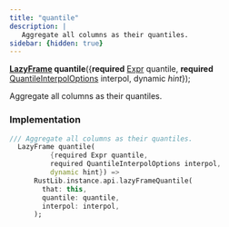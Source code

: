 ```yaml
---
title: "quantile"
description: |
   Aggregate all columns as their quantiles.
sidebar: {hidden: true}
---
```

<span class="dart-code"><strong>[LazyFrame] quantile</strong>({<span class="nobr"><strong>required</strong> [Expr] quantile</span>, <span class="nobr"><strong>required</strong> [QuantileInterpolOptions] interpol</span>, <span class="nobr">dynamic <i>hint</i></span>});</span>

 Aggregate all columns as their quantiles.
### Implementation
```dart
/// Aggregate all columns as their quantiles.
  LazyFrame quantile(
          {required Expr quantile,
          required QuantileInterpolOptions interpol,
          dynamic hint}) =>
      RustLib.instance.api.lazyFrameQuantile(
        that: this,
        quantile: quantile,
        interpol: interpol,
      );
```

[LazyFrame]: /reference/classes/lazyframe/
[Expr]: /reference/classes/expr/
[QuantileInterpolOptions]: /reference/enums/quantileinterpoloptions/